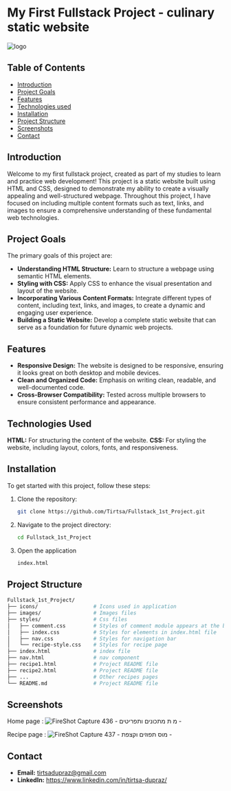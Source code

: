 # My First Fullstack Project - culinary static website

![logo](https://github.com/Tirtsa/Fullstack_1st_Project/assets/37661158/40ab69e7-0644-468c-bd50-5954a911232c)

## Table of Contents
- [Introduction](#introduction)
- [Project Goals](#project-goals)
- [Features](#features)
- [Technologies used](#technologies-used)
- [Installation](#installation)
- [Project Structure](#project-structure)
- [Screenshots](#screenshots)
- [Contact](#contact)

## Introduction

Welcome to my first fullstack project, created as part of my studies to learn and practice web development! This project is a static website built using HTML and CSS, designed to demonstrate my ability to create a visually appealing and well-structured webpage. Throughout this project, I have focused on including multiple content formats such as text, links, and images to ensure a comprehensive understanding of these fundamental web technologies.

## Project Goals

The primary goals of this project are:

- **Understanding HTML Structure:** Learn to structure a webpage using semantic HTML elements.
- **Styling with CSS:** Apply CSS to enhance the visual presentation and layout of the website.
- **Incorporating Various Content Formats:** Integrate different types of content, including text, links, and images, to create a dynamic and engaging user experience.
- **Building a Static Website:** Develop a complete static website that can serve as a foundation for future dynamic web projects.

## Features
- **Responsive Design:** The website is designed to be responsive, ensuring it looks great on both desktop and mobile devices.
- **Clean and Organized Code:** Emphasis on writing clean, readable, and well-documented code.
- **Cross-Browser Compatibility:** Tested across multiple browsers to ensure consistent performance and appearance.

## Technologies Used
**HTML:** For structuring the content of the website.
**CSS:** For styling the website, including layout, colors, fonts, and responsiveness.

## Installation
To get started with this project, follow these steps:

1. Clone the repository:
   ```sh
   git clone https://github.com/Tirtsa/Fullstack_1st_Project.git
2. Navigate to the project directory:
   ```sh
   cd Fullstack_1st_Project
3. Open the application
   ```sh
   index.html

## Project Structure

```sh
Fullstack_1st_Project/
├── icons/                  # Icons used in application
├── images/                 # Images files
├── styles/                 # Css files
│   ├── comment.css         # Styles of comment module appears at the bottom of each recipe page
│   ├── index.css           # Styles for elements in index.html file
│   ├── nav.css             # Styles for navigation bar
│   └── recipe-style.css    # Styles for recipe page
├── index.html              # index file
├── nav.html                # nav component
├── recipe1.html            # Project README file
├── recipe2.html            # Project README file
├── ...                     # Other recipes pages
└── README.md               # Project README file
```
## Screenshots

Home page :
![FireShot Capture 436 - מ ת מתכונים ותפריטים - ](https://github.com/Tirtsa/Fullstack_1st_Project/assets/37661158/6c56dd6d-d42b-41d8-bd7c-e21fd14d52a0)

Recipe page :
![FireShot Capture 437 - מוס תפוזים וקצפת - ](https://github.com/Tirtsa/Fullstack_1st_Project/assets/37661158/554453ee-6305-4f57-9458-7d0353afbae5)

## Contact
- **Email:** tirtsadupraz@gmail.com
- **LinkedIn:** https://www.linkedin.com/in/tirtsa-dupraz/
